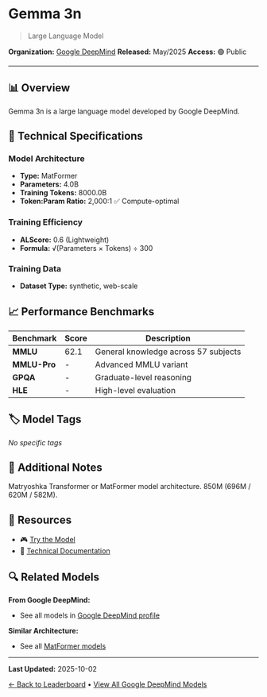 # Gemma 3n

> Large Language Model

**Organization:** [Google DeepMind](../../labs/google-deepmind.md)
**Released:** May/2025
**Access:** 🟢 Public

---

## 📊 Overview

Gemma 3n is a large language model developed by Google DeepMind.

## 🔧 Technical Specifications

### Model Architecture
- **Type:** MatFormer
- **Parameters:** 4.0B
- **Training Tokens:** 8000.0B
- **Token:Param Ratio:** 2,000:1 ✅ Compute-optimal

### Training Efficiency
- **ALScore:** 0.6 (Lightweight)
- **Formula:** √(Parameters × Tokens) ÷ 300

### Training Data
- **Dataset Type:** synthetic, web-scale

## 📈 Performance Benchmarks

| Benchmark | Score | Description |
|-----------|-------|-------------|
| **MMLU** | 62.1 | General knowledge across 57 subjects |
| **MMLU-Pro** | - | Advanced MMLU variant |
| **GPQA** | - | Graduate-level reasoning |
| **HLE** | - | High-level evaluation |

## 🏷️ Model Tags

_No specific tags_

## 📝 Additional Notes

Matryoshka Transformer or MatFormer model architecture. 850M (696M / 620M / 582M).

## 🔗 Resources

- 🎮 [Try the Model](https://ai.google.dev/gemma/docs/gemma-3n)
- 📄 [Technical Documentation](https://developers.googleblog.com/en/introducing-gemma-3n/)

## 🔍 Related Models

**From Google DeepMind:**
- See all models in [Google DeepMind profile](../../labs/google-deepmind.md)

**Similar Architecture:**
- See all [MatFormer models](../../architectures/matformer.md)

---

**Last Updated:** 2025-10-02

[← Back to Leaderboard](../../README.md) • [View All Google DeepMind Models](../../labs/google-deepmind.md)
